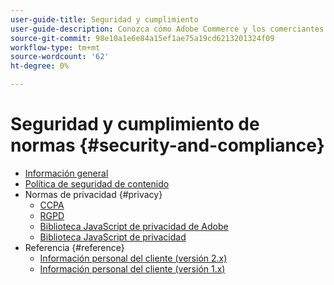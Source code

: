```yaml
---
user-guide-title: Seguridad y cumplimiento
user-guide-description: Conozca cómo Adobe Commerce y los comerciantes Magento Open Source son responsables de mantener un entorno seguro y cumplir con los requisitos legales y las prácticas recomendadas para los comerciantes en línea en su jurisdicción.
source-git-commit: 98e10a1e6e84a15ef1ae75a19cd6213201324f09
workflow-type: tm+mt
source-wordcount: '62'
ht-degree: 0%

---
```



# Seguridad y cumplimiento de normas {#security-and-compliance}

- [Información general](overview.md)
- [Política de seguridad de contenido](content-security-policy.md)
- Normas de privacidad {#privacy}
   - [CCPA](privacy/ccpa.md)
   - [RGPD](privacy/gdpr.md)
   - [Biblioteca JavaScript de privacidad de Adobe](privacy/adobe-javascript-library.md)
   - [Biblioteca JavaScript de privacidad](privacy/javascript-library.md)
- Referencia {#reference}
   - [Información personal del cliente (versión 2.x)](privacy/data-m2.md)
   - [Información personal del cliente (versión 1.x)](privacy/data-m1.md)
